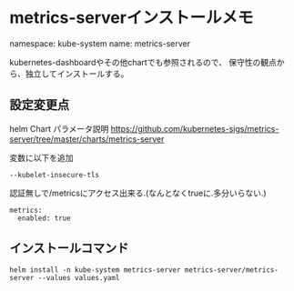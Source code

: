 # metrics-serverインストールメモ
namespace: kube-system
name: metrics-server

kubernetes-dashboardやその他chartでも参照されるので、
保守性の観点から、独立してインストールする。

## 設定変更点
helm Chart パラメータ説明
https://github.com/kubernetes-sigs/metrics-server/tree/master/charts/metrics-server


変数に以下を追加
```
--kubelet-insecure-tls
```

認証無しで/metricsにアクセス出来る.(なんとなくtrueに.多分いらない.)
```
metrics:
  enabled: true
```

## インストールコマンド
```
helm install -n kube-system metrics-server metrics-server/metrics-server --values values.yaml
```

